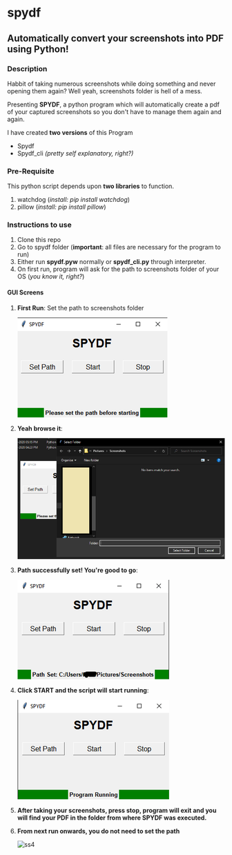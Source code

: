 # spydf
## Automatically convert your screenshots into PDF using Python!

### Description
Habbit of taking numerous screenshots while doing something and never opening them again? Well yeah, screenshots folder is hell of a mess.

Presenting **SPYDF**,
a python program which will automatically create a pdf of your captured screenshots so you don't have to manage them again and again.

I have created **two versions** of this Program
* Spydf
* Spydf_cli
_(pretty self explanatory, right?)_

### Pre-Requisite

This python script depends upon **two libraries** to function.
1. watchdog (*install: pip install watchdog*)
2. pillow (*install: pip install pillow*)

### Instructions to use

1. Clone this repo
2. Go to spydf folder (**important**: all files are necessary for the program to run)
3. Either run **spydf.pyw** normally or **spydf_cli.py** through interpreter.
4. On first run, program will ask for the path to screenshots folder of your OS (*you know it, right?*)

#### GUI Screens

1. **First Run**: Set the path to screenshots folder

   ![ss0](screens/Step0.png)
   
2. **Yeah browse it**:

   ![ss1](screens/Step1.png)   

3. **Path successfully set! You're good to go**:

   ![ss2](screens/Step2.png) 
   
4. **Click START and the script will start running**:

   ![ss3](screens/Step3.png)   

5. **After taking your screenshots, press stop, program will exit and you will find your PDF in the folder from where SPYDF was executed.**

6. **From next run onwards, you do not need to set the path**

   ![ss4](screens/Step2_0.png)  
